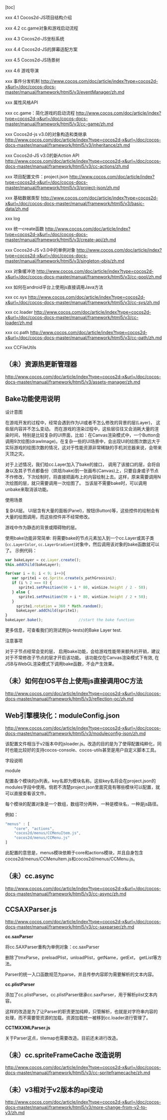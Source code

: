 [toc]

xxx 4.1 Cocos2d-JS项目结构介绍

xxx 4.2 cc.game对象和游戏启动流程

xxx 4.3 Cocos2d-JS坐标系统

xxx 4.4 Cocos2d-JS的屏幕适配方案

xxx 4.5 Cocos2d-JS场景树

xxx 4.6 游戏导演

xxx 事件分发机制
http://www.cocos.com/doc/article/index?type=cocos2d-x&url=/doc/cocos-docs-master/manual/framework/html5/v3/eventManager/zh.md

xxx 属性风格API

xxx cc.game：简化游戏的启动流程
http://www.cocos.com/doc/article/index?type=cocos2d-x&url=/doc/cocos-docs-master/manual/framework/html5/v3/cc-game/zh.md

xxx Cocos2d-js v3.0的对象构造和类继承
http://www.cocos.com/doc/article/index?type=cocos2d-x&url=/doc/cocos-docs-master/manual/framework/html5/v3/inheritance/zh.md

xxx Cocos2d-JS v3.0的新Action API
http://www.cocos.com/doc/article/index?type=cocos2d-x&url=/doc/cocos-docs-master/manual/framework/html5/v3/cc-actions/zh.md

xxx 项目配置文件：project.json
http://www.cocos.com/doc/article/index?type=cocos2d-x&url=/doc/cocos-docs-master/manual/framework/html5/v3/project-json/zh.md

xxx 基础数据类型
http://www.cocos.com/doc/article/index?type=cocos2d-x&url=/doc/cocos-docs-master/manual/framework/html5/v3/basic-data/zh.md

xxx log

xxx 统一create函数
http://www.cocos.com/doc/article/index?type=cocos2d-x&url=/doc/cocos-docs-master/manual/framework/html5/v3/create-api/zh.md

xxx Cocos2d-JS v3.0中的单例对象
http://www.cocos.com/doc/article/index?type=cocos2d-x&url=/doc/cocos-docs-master/manual/framework/html5/v3/singleton-objs/zh.md

xxx 对象缓冲池
http://www.cocos.com/doc/article/index?type=cocos2d-x&url=/doc/cocos-docs-master/manual/framework/html5/v3/cc-pool/zh.md

xxx 如何在android平台上使用js直接调用Java方法

xxx cc.sys
http://www.cocos.com/doc/article/index?type=cocos2d-x&url=/doc/cocos-docs-master/manual/framework/html5/v3/cc-sys/zh.md

xxx cc.loader
http://www.cocos.com/doc/article/index?type=cocos2d-x&url=/doc/cocos-docs-master/manual/framework/html5/v3/cc-loader/zh.md

xxx cc.path
http://www.cocos.com/doc/article/index?type=cocos2d-x&url=/doc/cocos-docs-master/manual/framework/html5/v3/cc-path/zh.md

xxx CCFileUtils

## （未）资源热更新管理器

http://www.cocos.com/doc/article/index?type=cocos2d-x&url=/doc/cocos-docs-master/manual/framework/html5/v3/assets-manager/zh.md

## Bake功能使用说明

设计意图

在游戏开发的过程中，经常会遇到作为UI或者不怎么修改的背景的层(Layer)， 这些层内容并不怎么变动。 而在游戏的渲染过程中，这些层往往又会消耗大量的渲染时间，特别是比较复杂的UI界面，比如：在Canvas渲染模式中，一个Button会调用9次绘图(drawImage)。在复杂一些的UI场景中，会出现UI的绘图次数远大于实际游戏的绘图次数的情况，这对于性能资源非常稀缺的手机浏览器来说，会带来灭顶之灾。

对于上述情况，我们给cc.Layer加入了bake的接口， 调用了该接口的层，会将自身以及其子节点都备份（烘焙/bake)到一张画布(Canvas)上，只要自身或子节点不作修改，下次绘制时，将直接把画布上的内容绘制上去。这样，原来需要调用N次绘图的层，就只需要调用一次绘图了。 当该层不需要bake时，可以调用unbake来取消该功能。

使用场景

复杂UI层。 UI层含有大量的面板(Panel)，按钮(Button)等，这些控件的绘制会有大量的绘图调用，而这些控件并不经常修改。

游戏中作为静态的背景或障碍物的层。

使用bake功能非常简单: 将需要bake的节点元素加入到一个cc.Layer或其子类(`cc.LayerColor`, `cc.LayerGradient`)对象中，然后调用该对象的bake函数就可以了。 示例代码：

```js
var bakeLayer = cc.Layer.create();
this.addChild(bakeLayer);

for(var i = 0; i < 9; i++){
   var sprite1 = cc.Sprite.create(s_pathGrossini);
   if (i % 2 === 0) {
      sprite1.setPosition(90 + i * 80, winSize.height / 2 - 50);
   } else {
      sprite1.setPosition(90 + i * 80, winSize.height / 2 + 50);
   }
     sprite1.rotation = 360 * Math.random();
     bakeLayer.addChild(sprite1);
}
bakeLayer.bake();                //start the bake function
```

更多信息，可查看我们的测试例(js-tests)的Bake Layer test.

注意事项

对于子节点经常会变的层， 启用bake功能，会给游戏性能带来额外的开销，建议对于不常修改子节点的层才开启该功能。
该功能仅在Canvas渲染模式下有效, 在JSB与WebGL渲染模式下调用bake函数，不会产生效果。

## （未）如何在IOS平台上使用js直接调用OC方法

http://www.cocos.com/doc/article/index?type=cocos2d-x&url=/doc/cocos-docs-master/manual/framework/html5/v3/reflection-oc/zh.md

## Web引擎模块化：moduleConfig.json

http://www.cocos.com/doc/article/index?type=cocos2d-x&url=/doc/cocos-docs-master/manual/framework/html5/v3/moduleconfig-json/zh.md

该配置文件相当于v2版本中的jsloader.js。改造的目的是为了使得配置纯粹化，同时也能比较好的支持cocos-console、cocos-utils甚至是用户自定义脚本工具。

字段说明

module

配置各个模块的js列表。key名即为模块名称。这些key名将会在project.json的modules字段中使用。倘若不清楚project.json里面究竟有哪些模块可以配置，就可以直接查看该文件。

每个模块的配置对象是一个数组，数组项分两种，一种是模块名，一种是js路径。

例如：

```js
"menus" : [
    "core", "actions",
    "cocos2d/menus/CCMenuItem.js",
    "cocos2d/menus/CCMenu.js"
]
```

此配置的意思是，menus模块依赖于core和actions模块，并且自身包含cocos2d/menus/CCMenuItem.js和cocos2d/menus/CCMenu.js。


## （未）cc.async

http://www.cocos.com/doc/article/index?type=cocos2d-x&url=/doc/cocos-docs-master/manual/framework/html5/v3/cc-async/zh.md

## CCSAXParser.js

http://www.cocos.com/doc/article/index?type=cocos2d-x&url=/doc/cocos-docs-master/manual/framework/html5/v3/cc-saxparser/zh.md

**cc.saxParser**

将cc.SAXParser重构为单例对象：cc.saxParser

删除了tmxParse，preloadPlist，unloadPlist，getName，getExt， getList等方法。

Parser的统一入口函数规范为parse，并且传参内容即为需要解析的文本内容。

**cc.plistParser**

添加了cc.plistParser。cc.plistParser继承cc.saxParser，用于解析plist文本内容。

这样的改造是为了让Parser的职责更加纯粹，只管解析，也就是对字符串内容的处理，而不需要管资源的加载。资源加载统一被移到cc.loader进行管理了。

**CCTMXXMLParser.js**

关于Parser这点，tilemap也需要改造。目前还未进行改造。

## （未）cc.spriteFrameCache 改造说明

http://www.cocos.com/doc/article/index?type=cocos2d-x&url=/doc/cocos-docs-master/manual/framework/html5/v3/cc-spriteframecache/zh.md


## （未）v3相对于v2版本的api变动

http://www.cocos.com/doc/article/index?type=cocos2d-x&url=/doc/cocos-docs-master/manual/framework/html5/v3/more-change-from-v2-to-v3/zh.md